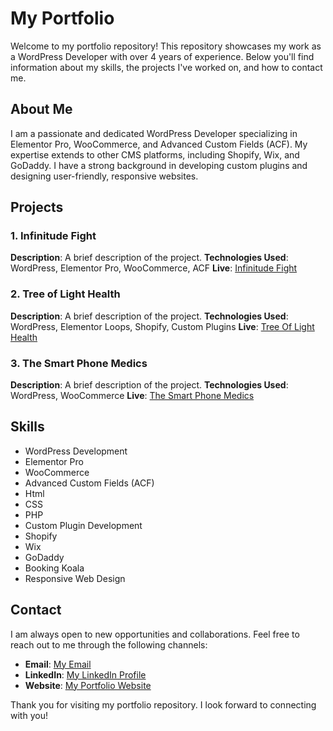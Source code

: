 # My Portfolio

Welcome to my portfolio repository! This repository showcases my work as a WordPress Developer with over 4 years of experience. Below you'll find information about my skills, the projects I've worked on, and how to contact me.

## About Me

I am a passionate and dedicated WordPress Developer specializing in Elementor Pro, WooCommerce, and Advanced Custom Fields (ACF). My expertise extends to other CMS platforms, including Shopify, Wix, and GoDaddy. I have a strong background in developing custom plugins and designing user-friendly, responsive websites.

## Projects

### 1. Infinitude Fight
**Description**: A brief description of the project.
**Technologies Used**: WordPress, Elementor Pro, WooCommerce, ACF
**Live**:  [Infinitude Fight](Infinitudefight.com)

### 2. Tree of Light Health
**Description**: A brief description of the project.
**Technologies Used**: WordPress, Elementor Loops, Shopify, Custom Plugins
**Live**: [Tree Of Light Health](treeoflighthealth.com)

### 3. The Smart Phone Medics
**Description**: A brief description of the project.
**Technologies Used**: WordPress, WooCommerce
**Live**: [The Smart Phone Medics](thesmartphonemedics.com)

## Skills

- WordPress Development
- Elementor Pro
- WooCommerce
- Advanced Custom Fields (ACF)
- Html
- CSS
- PHP
- Custom Plugin Development
- Shopify
- Wix
- GoDaddy
- Booking Koala
- Responsive Web Design

## Contact

I am always open to new opportunities and collaborations. Feel free to reach out to me through the following channels:

- **Email**: [My Email](mailto:ihassanraj@gmail.com)
- **LinkedIn**: [My LinkedIn Profile](https://www.linkedin.com/in/hassanraj)
- **Website**: [My Portfolio Website](https://hassansnexus.github.io/Portfolio/)

Thank you for visiting my portfolio repository. I look forward to connecting with you!
